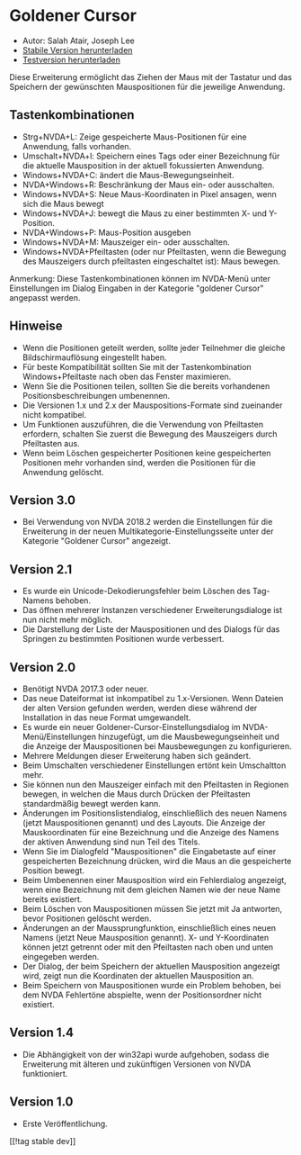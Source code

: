 # Goldener Cursor #

* Autor: Salah Atair, Joseph Lee
* [Stabile Version herunterladen][1]
* [Testversion herunterladen][2]

Diese Erweiterung ermöglicht das Ziehen der Maus mit der Tastatur und das
Speichern der gewünschten Mauspositionen für die jeweilige Anwendung.

## Tastenkombinationen

* Strg+NVDA+L: Zeige gespeicherte Maus-Positionen für eine Anwendung, falls
  vorhanden.
* Umschalt+NVDA+l: Speichern eines Tags oder einer Bezeichnung für die
  aktuelle Mausposition in der aktuell fokussierten Anwendung.
* Windows+NVDA+C: ändert die Maus-Bewegungseinheit.
* NVDA+Windows+R: Beschränkung der Maus ein- oder ausschalten.
* Windows+NVDA+S: Neue Maus-Koordinaten in Pixel ansagen, wenn sich die Maus
  bewegt
* Windows+NVDA+J: bewegt die Maus zu einer bestimmten X- und Y-Position.
* NVDA+Windows+P: Maus-Position ausgeben
* Windows+NVDA+M: Mauszeiger ein- oder ausschalten.
* Windows+NVDA+Pfeiltasten (oder nur Pfeiltasten, wenn die Bewegung des
  Mauszeigers durch pfeiltasten eingeschaltet ist): Maus bewegen.

Anmerkung: Diese Tastenkombinationen können im NVDA-Menü unter Einstellungen
im Dialog Eingaben in der Kategorie "goldener Cursor" angepasst werden.

## Hinweise

* Wenn die Positionen geteilt werden, sollte jeder Teilnehmer die gleiche
  Bildschirmauflösung eingestellt haben.
* Für beste Kompatibilität sollten Sie mit der Tastenkombination
  Windows+Pfeiltaste nach oben das Fenster maximieren.
* Wenn Sie die Positionen teilen, sollten Sie die bereits vorhandenen
  Positionsbeschreibungen umbenennen.
* Die Versionen 1.x und 2.x der Mauspositions-Formate sind zueinander nicht
  kompatibel.
* Um Funktionen auszuführen, die die Verwendung von Pfeiltasten erfordern,
  schalten Sie zuerst die Bewegung des Mauszeigers durch Pfeiltasten aus.
* Wenn beim Löschen gespeicherter Positionen keine gespeicherten Positionen
  mehr vorhanden sind, werden die Positionen für die Anwendung gelöscht.

## Version 3.0

* Bei Verwendung von NVDA 2018.2 werden die Einstellungen für die
  Erweiterung in der neuen Multikategorie-Einstellungsseite unter der
  Kategorie "Goldener Cursor" angezeigt.

## Version 2.1

* Es wurde ein Unicode-Dekodierungsfehler beim Löschen des Tag-Namens
  behoben.
* Das öffnen mehrerer Instanzen verschiedener Erweiterungsdialoge ist nun
  nicht mehr möglich.
* Die Darstellung der Liste der Mauspositionen und des Dialogs für das
  Springen zu  bestimmten Positionen wurde verbessert.

## Version 2.0

* Benötigt NVDA 2017.3 oder neuer.
* Das neue Dateiformat ist inkompatibel zu 1.x-Versionen. Wenn Dateien der
  alten Version gefunden werden, werden diese während der Installation in
  das neue Format umgewandelt.
* Es wurde ein neuer Goldener-Cursor-Einstellungsdialog im
  NVDA-Menü/Einstellungen hinzugefügt, um die Mausbewegungseinheit und die
  Anzeige der Mauspositionen bei Mausbewegungen zu konfigurieren.
* Mehrere Meldungen dieser Erweiterung haben sich geändert.
* Beim Umschalten verschiedener Einstellungen ertönt kein Umschaltton mehr.
* Sie können nun den Mauszeiger einfach mit den Pfeiltasten in Regionen
  bewegen, in welchen die Maus durch Drücken der Pfeiltasten standardmäßig
  bewegt werden kann.
* Änderungen im Positionslistendialog, einschließlich des neuen Namens
  (jetzt Mauspositionen genannt) und des Layouts. Die Anzeige der
  Mauskoordinaten für eine Bezeichnung und die Anzeige des Namens der
  aktiven Anwendung sind nun Teil des Titels.
* Wenn Sie im Dialogfeld "Mauspositionen" die Eingabetaste auf einer
  gespeicherten Bezeichnung drücken, wird die Maus an die gespeicherte
  Position bewegt.
* Beim Umbenennen einer Mausposition wird ein Fehlerdialog angezeigt, wenn
  eine Bezeichnung mit dem gleichen Namen wie der neue Name bereits
  existiert.
* Beim Löschen von Mauspositionen müssen Sie jetzt mit Ja antworten, bevor
  Positionen gelöscht werden.
* Änderungen an der Maussprungfunktion, einschließlich eines neuen Namens
  (jetzt Neue Mausposition genannt). X- und Y-Koordinaten können jetzt
  getrennt oder mit den Pfeiltasten nach oben und unten eingegeben werden.
* Der Dialog, der beim Speichern der aktuellen Mausposition angezeigt wird,
  zeigt nun die Koordinaten der aktuellen Mausposition an.
* Beim Speichern von Mauspositionen wurde ein Problem behoben, bei dem NVDA
  Fehlertöne abspielte, wenn der Positionsordner nicht existiert.

## Version 1.4

* Die Abhängigkeit von der win32api  wurde aufgehoben, sodass die
  Erweiterung mit älteren und zukünftigen Versionen von NVDA funktioniert.

## Version 1.0

* Erste Veröffentlichung.

[[!tag stable dev]]

[1]: https://addons.nvda-project.org/files/get.php?file=gc

[2]: https://addons.nvda-project.org/files/get.php?file=gc-dev
